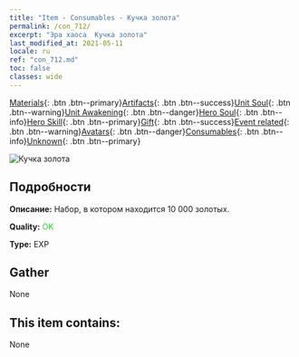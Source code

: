 ```yaml
---
title: "Item - Consumables - Кучка золота"
permalink: /con_712/
excerpt: "Эра хаоса  Кучка золота"
last_modified_at: 2021-05-11
locale: ru
ref: "con_712.md"
toc: false
classes: wide
---
```

 [Materials](/ItemsRU/){: .btn .btn--primary}[Artifacts](/ItemsRU/Artifacts/){: .btn .btn--success}[Unit Soul](/ItemsRU/UnitSoul/){: .btn .btn--warning}[Unit Awakening](/ItemsRU/UnitAwakening/){: .btn .btn--danger}[Hero Soul](/ItemsRU/HeroSoul/){: .btn .btn--info}[Hero Skill](/ItemsRU/HeroSkill/){: .btn .btn--primary}[Gift](/ItemsRU/Gift/){: .btn .btn--success}[Event related](/ItemsRU/Events/){: .btn .btn--warning}[Avatars](/ItemsRU/Avatars/){: .btn .btn--danger}[Consumables](/ItemsRU/Consumables/){: .btn .btn--info}[Unknown](/ItemsRU/Unknown/){: .btn .btn--primary}

 ![Кучка золота](/images/t/i_510.png)

## Подробности
 **Описание:** Набор, в котором находится 10 000 золотых.

 **Quality:** <span style="color: #32CD32">OK</span>

 **Type:** EXP

## Gather

  None

## This item contains:

  None

